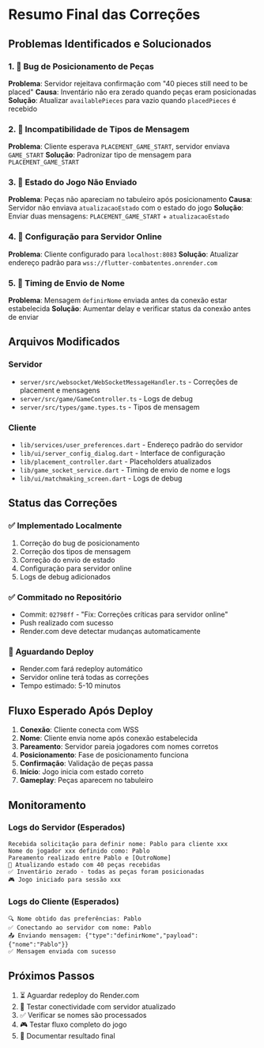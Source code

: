# Resumo Final das Correções

## Problemas Identificados e Solucionados

### 1. 🔧 Bug de Posicionamento de Peças

**Problema**: Servidor rejeitava confirmação com "40 pieces still need to be placed"
**Causa**: Inventário não era zerado quando peças eram posicionadas
**Solução**: Atualizar `availablePieces` para vazio quando `placedPieces` é recebido

### 2. 🔧 Incompatibilidade de Tipos de Mensagem

**Problema**: Cliente esperava `PLACEMENT_GAME_START`, servidor enviava `GAME_START`
**Solução**: Padronizar tipo de mensagem para `PLACEMENT_GAME_START`

### 3. 🔧 Estado do Jogo Não Enviado

**Problema**: Peças não apareciam no tabuleiro após posicionamento
**Causa**: Servidor não enviava `atualizacaoEstado` com o estado do jogo
**Solução**: Enviar duas mensagens: `PLACEMENT_GAME_START` + `atualizacaoEstado`

### 4. 🔧 Configuração para Servidor Online

**Problema**: Cliente configurado para `localhost:8083`
**Solução**: Atualizar endereço padrão para `wss://flutter-combatentes.onrender.com`

### 5. 🔧 Timing de Envio de Nome

**Problema**: Mensagem `definirNome` enviada antes da conexão estar estabelecida
**Solução**: Aumentar delay e verificar status da conexão antes de enviar

## Arquivos Modificados

### Servidor

- `server/src/websocket/WebSocketMessageHandler.ts` - Correções de placement e mensagens
- `server/src/game/GameController.ts` - Logs de debug
- `server/src/types/game.types.ts` - Tipos de mensagem

### Cliente

- `lib/services/user_preferences.dart` - Endereço padrão do servidor
- `lib/ui/server_config_dialog.dart` - Interface de configuração
- `lib/placement_controller.dart` - Placeholders atualizados
- `lib/game_socket_service.dart` - Timing de envio de nome e logs
- `lib/ui/matchmaking_screen.dart` - Logs de debug

## Status das Correções

### ✅ Implementado Localmente

1. Correção do bug de posicionamento
2. Correção dos tipos de mensagem
3. Correção do envio de estado
4. Configuração para servidor online
5. Logs de debug adicionados

### ✅ Commitado no Repositório

- Commit: `02798ff` - "Fix: Correções críticas para servidor online"
- Push realizado com sucesso
- Render.com deve detectar mudanças automaticamente

### 🔄 Aguardando Deploy

- Render.com fará redeploy automático
- Servidor online terá todas as correções
- Tempo estimado: 5-10 minutos

## Fluxo Esperado Após Deploy

1. **Conexão**: Cliente conecta com WSS
2. **Nome**: Cliente envia nome após conexão estabelecida
3. **Pareamento**: Servidor pareia jogadores com nomes corretos
4. **Posicionamento**: Fase de posicionamento funciona
5. **Confirmação**: Validação de peças passa
6. **Início**: Jogo inicia com estado correto
7. **Gameplay**: Peças aparecem no tabuleiro

## Monitoramento

### Logs do Servidor (Esperados)

```
Recebida solicitação para definir nome: Pablo para cliente xxx
Nome do jogador xxx definido como: Pablo
Pareamento realizado entre Pablo e [OutroNome]
🎯 Atualizando estado com 40 peças recebidas
✅ Inventário zerado - todas as peças foram posicionadas
🎮 Jogo iniciado para sessão xxx
```

### Logs do Cliente (Esperados)

```
🔍 Nome obtido das preferências: Pablo
✅ Conectando ao servidor com nome: Pablo
📤 Enviando mensagem: {"type":"definirNome","payload":{"nome":"Pablo"}}
✅ Mensagem enviada com sucesso
```

## Próximos Passos

1. ⏳ Aguardar redeploy do Render.com
2. 🧪 Testar conectividade com servidor atualizado
3. ✅ Verificar se nomes são processados
4. 🎮 Testar fluxo completo do jogo
5. 📝 Documentar resultado final
